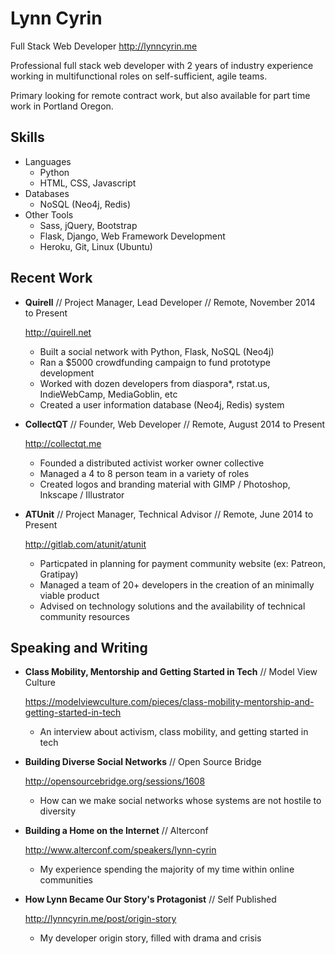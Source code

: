 Lynn Cyrin
===========

Full Stack Web Developer
<http://lynncyrin.me>

Professional full stack web developer with 2 years of industry experience working in multifunctional roles on self-sufficient, agile teams. 

Primary looking for remote contract work, but also available for part time work in Portland Oregon.

Skills
------

*   Languages
    * Python
    * HTML, CSS, Javascript
*   Databases
    * NoSQL (Neo4j, Redis)
*   Other Tools
    * Sass, jQuery, Bootstrap
    * Flask, Django, Web Framework Development
    * Heroku, Git, Linux (Ubuntu)

Recent Work
-----------

*   **Quirell** // Project Manager, Lead Developer // Remote, November 2014 to Present

    <http://quirell.net>

    * Built a social network with Python, Flask, NoSQL (Neo4j)
    * Ran a $5000 crowdfunding campaign to fund prototype development
    * Worked with dozen developers from diaspora*, rstat.us, IndieWebCamp, MediaGoblin, etc
    * Created a user information database (Neo4j, Redis) system

*   **CollectQT** // Founder, Web Developer // Remote, August 2014 to Present

    <http://collectqt.me>

    * Founded a distributed activist worker owner collective
    * Managed a 4 to 8 person team in a variety of roles
    * Created logos and branding material with GIMP / Photoshop, Inkscape / Illustrator

*   **ATUnit** // Project Manager, Technical Advisor // Remote, June 2014 to Present

    <http://gitlab.com/atunit/atunit>

    * Particpated in planning for payment community website (ex: Patreon, Gratipay)
    * Managed a team of 20+ developers in the creation of an minimally viable product
    * Advised on technology solutions and the availability of technical community resources

Speaking and Writing
--------------------

*   **Class Mobility, Mentorship and Getting Started in Tech** // Model View Culture

    <https://modelviewculture.com/pieces/class-mobility-mentorship-and-getting-started-in-tech>

    * An interview about activism, class mobility, and getting started in tech

*   **Building Diverse Social Networks** // Open Source Bridge

    <http://opensourcebridge.org/sessions/1608>

    * How can we make social networks whose systems are not hostile to diversity

*   **Building a Home on the Internet** // Alterconf

    <http://www.alterconf.com/speakers/lynn-cyrin>

    * My experience spending the majority of my time within online communities

*   **How Lynn Became Our Story's Protagonist** // Self Published

    <http://lynncyrin.me/post/origin-story>

    * My developer origin story, filled with drama and crisis
